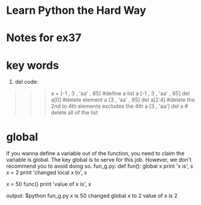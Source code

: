 # Learn Python the Hard Way
# Notes for ex37

# key words
1. del
code:
>>>a = [-1 , 3 , 'aa' , 85] #define a list
>>>a
[-1 , 3 , 'aa' , 85]
>>> del a[0] #delete element
>>>a
[3 , 'aa' , 85]
>>>del a[2:4] #delete the 2nd to 4th elements excludes the 4th
>>>a
[3 , 'aa']
>>> del a # delete all of the list

# global
If you wanna define a variable out of the function, you need to claim the variable is global. 
The key global is to serve for this job.
However, we don't recommend you to avoid doing so.
fun_g.py:
 def fun():
   global x
   print 'x is', x
   x = 2
   print 'changed local x to', x
 
 x = 50
 func()
 print 'value of x is', x

output:
$python fun_g.py
x is 50
changed global x to 2
value of x is 2

